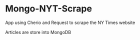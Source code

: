 # Mongo-NYT-Scrape

App using Cherio and Request to scrape the NY Times website

Articles are store into MongoDB